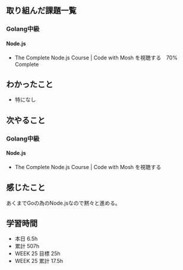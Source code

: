 ## 取り組んだ課題一覧 
### Golang中級
#### Node.js
- The Complete Node.js Course | Code with Mosh を視聴する　70% Complete

 ## わかったこと 
- 特になし         

 ## 次やること
### Golang中級
#### Node.js
- The Complete Node.js Course | Code with Mosh を視聴する

 ## 感じたこと 
あくまでGoの為のNode.jsなので黙々と進める。    

 ## 学習時間 
 - 本日 6.5h 
 - 累計 507h 
 - WEEK 25 目標 25h 
 - WEEK 25 累計 17.5h